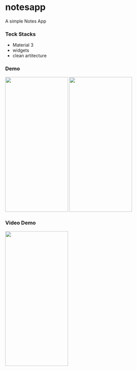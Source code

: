 # notesapp

A simple Notes App

<h3> Teck Stacks </h3>

- Material 3
- widgets
- clean artitecture

<h3> Demo </h3>
<p align = "left">
<img src = https://github.com/Rohit-554/Flutter_Notes/assets/48874687/edd8d90c-dc3b-4144-b078-81d2367511dc.jpg width = "200" height = "430">
<img src = https://github.com/Rohit-554/Flutter_Notes/assets/48874687/3529c21c-414e-498a-bcc0-935913e09b8f.jpg width = "200" height = "430">
</p>

 <h3> Video Demo </h3>
 <img src = https://github.com/Rohit-554/Flutter_Notes/assets/48874687/fb505152-0e31-4d1f-9571-25db7a8f9e7a.gif width = "200" height = "430">

 

